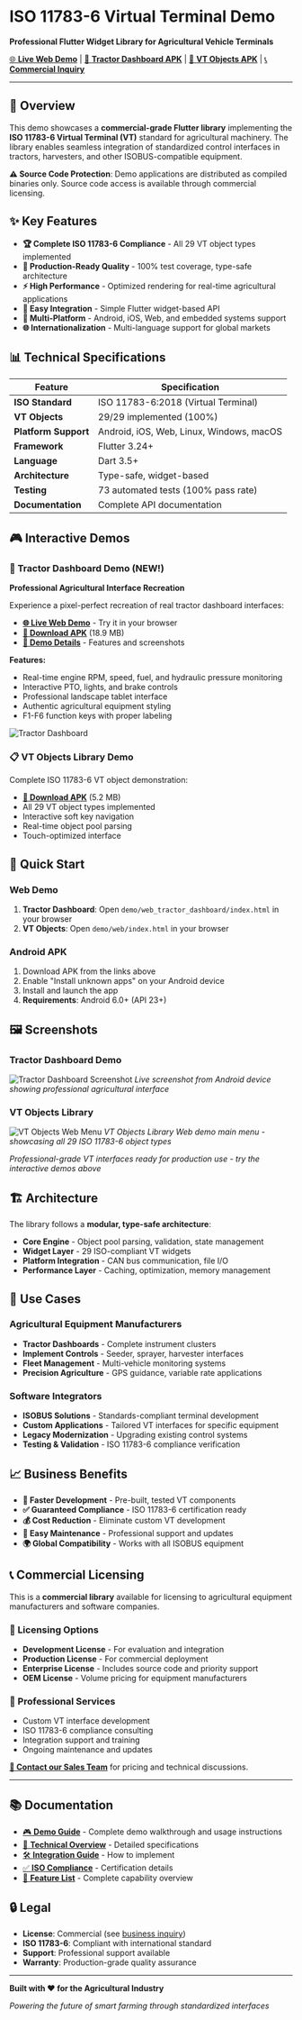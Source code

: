 # ISO 11783-6 Virtual Terminal Demo

**Professional Flutter Widget Library for Agricultural Vehicle Terminals**

[🌐 **Live Web Demo**](./demo/web_tractor_dashboard/index.html) | [📱 **Tractor Dashboard APK**](./demo/apk/tractor_dashboard_demo.apk) | [📱 **VT Objects APK**](./demo/apk/iso11783_vt_demo.apk) | [📞 **Commercial Inquiry**](./contact/business_inquiry.md)

---

## 🚜 Overview

This demo showcases a **commercial-grade Flutter library** implementing the **ISO 11783-6 Virtual Terminal (VT)** standard for agricultural machinery. The library enables seamless integration of standardized control interfaces in tractors, harvesters, and other ISOBUS-compatible equipment.

**⚠️ Source Code Protection**: Demo applications are distributed as compiled binaries only. Source code access is available through commercial licensing.

## ✨ Key Features

- **🏆 Complete ISO 11783-6 Compliance** - All 29 VT object types implemented
- **🎯 Production-Ready Quality** - 100% test coverage, type-safe architecture
- **⚡ High Performance** - Optimized rendering for real-time agricultural applications
- **🔧 Easy Integration** - Simple Flutter widget-based API
- **📱 Multi-Platform** - Android, iOS, Web, and embedded systems support
- **🌐 Internationalization** - Multi-language support for global markets

## 📊 Technical Specifications

| Feature | Specification |
|---------|---------------|
| **ISO Standard** | ISO 11783-6:2018 (Virtual Terminal) |
| **VT Objects** | 29/29 implemented (100%) |
| **Platform Support** | Android, iOS, Web, Linux, Windows, macOS |
| **Framework** | Flutter 3.24+ |
| **Language** | Dart 3.5+ |
| **Architecture** | Type-safe, widget-based |
| **Testing** | 73 automated tests (100% pass rate) |
| **Documentation** | Complete API documentation |

## 🎮 Interactive Demos

### 🚜 Tractor Dashboard Demo (NEW!)
**Professional Agricultural Interface Recreation**

Experience a pixel-perfect recreation of real tractor dashboard interfaces:

- **[🌐 Live Web Demo](./demo/web_tractor_dashboard/index.html)** - Try it in your browser
- **[📱 Download APK](./demo/apk/tractor_dashboard_demo.apk)** (18.9 MB)
- **[📄 Demo Details](./demo/apk/tractor_dashboard_download.html)** - Features and screenshots

**Features:**
- Real-time engine RPM, speed, fuel, and hydraulic pressure monitoring
- Interactive PTO, lights, and brake controls
- Professional landscape tablet interface
- Authentic agricultural equipment styling
- F1-F6 function keys with proper labeling

![Tractor Dashboard](./demo/screenshots/tractor_dashboard_screenshot.png)

### 📋 VT Objects Library Demo
Complete ISO 11783-6 VT object demonstration:
- **[📱 Download APK](./demo/apk/iso11783_vt_demo.apk)** (5.2 MB)
- All 29 VT object types implemented
- Interactive soft key navigation
- Real-time object pool parsing
- Touch-optimized interface

## 🚀 Quick Start

### Web Demo
1. **Tractor Dashboard**: Open `demo/web_tractor_dashboard/index.html` in your browser
2. **VT Objects**: Open `demo/web/index.html` in your browser

### Android APK
1. Download APK from the links above
2. Enable "Install unknown apps" on your Android device
3. Install and launch the app
4. **Requirements**: Android 6.0+ (API 23+)

## 🖼️ Screenshots

### Tractor Dashboard Demo
![Tractor Dashboard Screenshot](./demo/screenshots/tractor_dashboard_screenshot.png)
*Live screenshot from Android device showing professional agricultural interface*

### VT Objects Library
![VT Objects Web Menu](./demo/screenshots/vt_objects_web_menu.png)
*VT Objects Library Web demo main menu - showcasing all 29 ISO 11783-6 object types*

*Professional-grade VT interfaces ready for production use - try the interactive demos above*

## 🏗️ Architecture

The library follows a **modular, type-safe architecture**:

- **Core Engine** - Object pool parsing, validation, state management
- **Widget Layer** - 29 ISO-compliant VT widgets
- **Platform Integration** - CAN bus communication, file I/O
- **Performance Layer** - Caching, optimization, memory management

## 🚀 Use Cases

### Agricultural Equipment Manufacturers
- **Tractor Dashboards** - Complete instrument clusters
- **Implement Controls** - Seeder, sprayer, harvester interfaces  
- **Fleet Management** - Multi-vehicle monitoring systems
- **Precision Agriculture** - GPS guidance, variable rate applications

### Software Integrators
- **ISOBUS Solutions** - Standards-compliant terminal development
- **Custom Applications** - Tailored VT interfaces for specific equipment
- **Legacy Modernization** - Upgrading existing control systems
- **Testing & Validation** - ISO 11783-6 compliance verification

## 📈 Business Benefits

- **🎯 Faster Development** - Pre-built, tested VT components
- **✅ Guaranteed Compliance** - ISO 11783-6 certification ready
- **💰 Cost Reduction** - Eliminate custom VT development
- **🔧 Easy Maintenance** - Professional support and updates
- **🌍 Global Compatibility** - Works with all ISOBUS equipment

## 📞 Commercial Licensing

This is a **commercial library** available for licensing to agricultural equipment manufacturers and software companies.

### 🎫 Licensing Options
- **Development License** - For evaluation and integration
- **Production License** - For commercial deployment
- **Enterprise License** - Includes source code and priority support
- **OEM License** - Volume pricing for equipment manufacturers

### 💼 Professional Services
- Custom VT interface development
- ISO 11783-6 compliance consulting
- Integration support and training
- Ongoing maintenance and updates

**[📧 Contact our Sales Team](./contact/business-inquiry.md)** for pricing and technical discussions.

---

## 📚 Documentation

- [🎮 **Demo Guide**](./demo/DEMO_GUIDE.md) - Complete demo walkthrough and usage instructions
- [📖 **Technical Overview**](./docs/technical-overview.md) - Detailed specifications
- [🛠️ **Integration Guide**](./docs/integration-guide.md) - How to implement
- [✅ **ISO Compliance**](./docs/iso-compliance.md) - Certification details
- [🎯 **Feature List**](./docs/features.md) - Complete capability overview

## 🔒 Legal

- **License**: Commercial (see [business inquiry](./contact/business-inquiry.md))
- **ISO 11783-6**: Compliant with international standard
- **Support**: Professional support available
- **Warranty**: Production-grade quality assurance

---

**Built with ❤️ for the Agricultural Industry**

*Powering the future of smart farming through standardized interfaces*